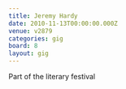 ```yaml
---
title: Jeremy Hardy
date: 2010-11-13T00:00:00.000Z
venue: v2879
categories: gig
board: 8
layout: gig
---
```

Part of the literary festival